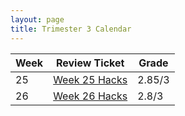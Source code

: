 ```yaml
---
layout: page
title: Trimester 3 Calendar
---
```


| Week |   Review Ticket  |  Grade     | 
| ---- | ---------------- | ---------- | 
|  25  | <a href="https://github.com/kayleehou/myproject/issues/35#issue-1620743100" rel="nofollow">Week 25 Hacks</a> |  2.85/3  |
|  26  | <a href="https://github.com/kayleehou/myproject/issues/36#issue-1631168778" rel="nofollow">Week 26 Hacks</a> |  2.8/3   | 


